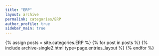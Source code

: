 ```yaml
---
title: "ERP"
layout: archive
permalink: categories/ERP
author_profile: true
sidebar_main: true
---
```


{% assign posts = site.categories.ERP %}
{% for post in posts %} {% include archive-single2.html type=page.entries_layout %} {% endfor %}

